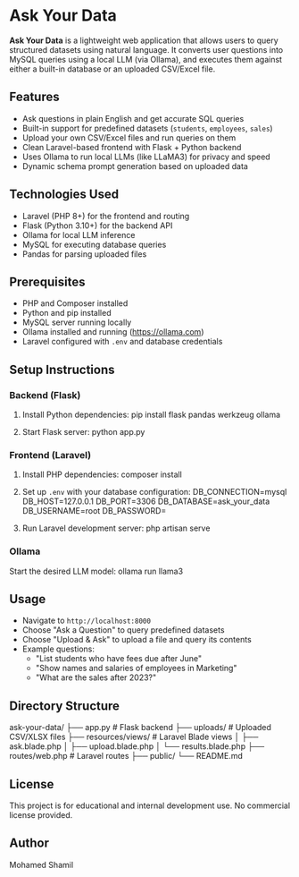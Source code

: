 # Ask Your Data

**Ask Your Data** is a lightweight web application that allows users to query structured datasets using natural language. It converts user questions into MySQL queries using a local LLM (via Ollama), and executes them against either a built-in database or an uploaded CSV/Excel file.

## Features

- Ask questions in plain English and get accurate SQL queries
- Built-in support for predefined datasets (`students`, `employees`, `sales`)
- Upload your own CSV/Excel files and run queries on them
- Clean Laravel-based frontend with Flask + Python backend
- Uses Ollama to run local LLMs (like LLaMA3) for privacy and speed
- Dynamic schema prompt generation based on uploaded data

## Technologies Used

- Laravel (PHP 8+) for the frontend and routing
- Flask (Python 3.10+) for the backend API
- Ollama for local LLM inference
- MySQL for executing database queries
- Pandas for parsing uploaded files

## Prerequisites

- PHP and Composer installed
- Python and pip installed
- MySQL server running locally
- Ollama installed and running (https://ollama.com)
- Laravel configured with `.env` and database credentials

## Setup Instructions

### Backend (Flask)
1. Install Python dependencies:
pip install flask pandas werkzeug ollama

2. Start Flask server:
python app.py

### Frontend (Laravel)
1. Install PHP dependencies:
composer install

2. Set up `.env` with your database configuration:
DB_CONNECTION=mysql
DB_HOST=127.0.0.1
DB_PORT=3306
DB_DATABASE=ask_your_data
DB_USERNAME=root
DB_PASSWORD=

3. Run Laravel development server:
php artisan serve

### Ollama
Start the desired LLM model:
ollama run llama3

## Usage

- Navigate to `http://localhost:8000`
- Choose "Ask a Question" to query predefined datasets
- Choose "Upload & Ask" to upload a file and query its contents
- Example questions:
  - "List students who have fees due after June"
  - "Show names and salaries of employees in Marketing"
  - "What are the sales after 2023?"

## Directory Structure

ask-your-data/
├── app.py # Flask backend
├── uploads/ # Uploaded CSV/XLSX files
├── resources/views/ # Laravel Blade views
│ ├── ask.blade.php
│ ├── upload.blade.php
│ └── results.blade.php
├── routes/web.php # Laravel routes
├── public/
└── README.md

## License

This project is for educational and internal development use. No commercial license provided.

## Author

Mohamed Shamil
